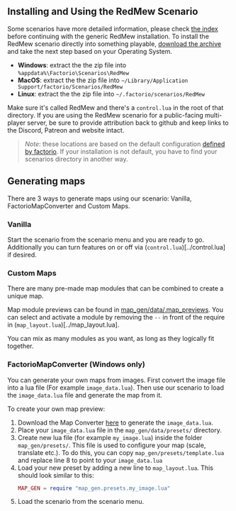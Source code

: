 ## Installing and Using the RedMew Scenario
Some scenarios have more detailed information, please check [the index](Index.md) before continuing with the generic
RedMew installation. To install the RedMew scenario directly into something playable, [download the
archive](https://github.com/Valansch/RedMew/archive/develop.zip) and take the next step based on your Operating System.

- **Windows**: extract the the zip file into `%appdata%\Factorio\Scenarios\RedMew`
- **MacOS**: extract the the zip file into `~/Library/Application Support/factorio/Scenarios/RedMew`
- **Linux**: extract the the zip file into `~/.factorio/scenarios/RedMew`

Make sure it's called RedMew and there's a `control.lua` in the root of that directory. If you are using the RedMew
scenario for a public-facing multi-player server, be sure to provide attribution back to github and keep links to the
Discord, Patreon and website intact.

> _Note_: these locations are based on the default configuration [defined by
factorio](https://wiki.factorio.com/Application_directory). If your installation is not default, you have to find your
scenarios directory in another way.

## Generating maps
There are 3 ways to generate maps using our scenario: Vanilla, FactorioMapConverter and Custom Maps.

### Vanilla
Start the scenario from the scenario menu and you are ready to go. Additionally you can turn features on or off via
(`control.lua`)[../control.lua] if desired.

### Custom Maps
There are many pre-made map modules that can be combined to create a unique map.

Map module previews can be found in [map_gen/data/.map_previews](../map_gen/data/.map_previews). You can select and
activate a module by removing the `--` in front of the require in (`map_layout.lua`)[../map_layout.lua].

You can mix as many modules as you want, as long as they logically fit together.

### FactorioMapConverter (Windows only)

You can generate your own maps from images. First convert the image file into a lua file (For example `image_data.lua`).
Then use our scenario to load the `image_data.lua` file and generate the map from it.

To create your own map preview:
1. Download the Map Converter [here](https://github.com/grilledham/FactorioMapConverter/releases) to generate the
   `image_data.lua`.
2. Place your `image_data.lua` file in the `map_gen/data/presets/` directory.
3. Create new lua file (for example `my_image.lua`) inside the folder `map_gen/presets/`. This file is used to configure
   your map (scale, translate etc.). To do this, you can copy `map_gen/presets/template.lua` and replace line 8 to point
   to your `image_data.lua`
4. Load your new preset by adding a new line to `map_layout.lua`. This should look similar to this:
    ```lua
    MAP_GEN = require "map_gen.presets.my_image.lua"
    ```
5. Load the scenario from the scenario menu.
